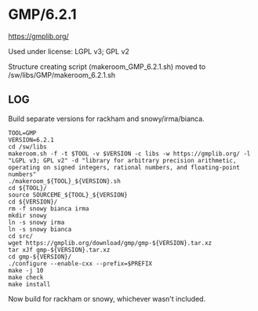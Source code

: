 GMP/6.2.1
========================

<https://gmplib.org/>

Used under license:
LGPL v3; GPL v2

Structure creating script (makeroom_GMP_6.2.1.sh) moved to /sw/libs/GMP/makeroom_6.2.1.sh

LOG
---

Build separate versions for rackham and snowy/irma/bianca.


    TOOL=GMP
    VERSION=6.2.1
    cd /sw/libs
    makeroom.sh -f -t $TOOL -v $VERSION -c libs -w https://gmplib.org/ -l "LGPL v3; GPL v2" -d "library for arbitrary precision arithmetic, operating on signed integers, rational numbers, and floating-point numbers"
    ./makeroom_${TOOL}_${VERSION}.sh 
    cd ${TOOL}/
    source SOURCEME_${TOOL}_${VERSION} 
    cd ${VERSION}/
    rm -f snowy bianca irma
    mkdir snowy
    ln -s snowy irma
    ln -s snowy bianca
    cd src/
    wget https://gmplib.org/download/gmp/gmp-${VERSION}.tar.xz
    tar xJf gmp-${VERSION}.tar.xz 
    cd gmp-${VERSION}/
    ./configure --enable-cxx --prefix=$PREFIX
    make -j 10
    make check
    make install

Now build for rackham or snowy, whichever wasn't included.
